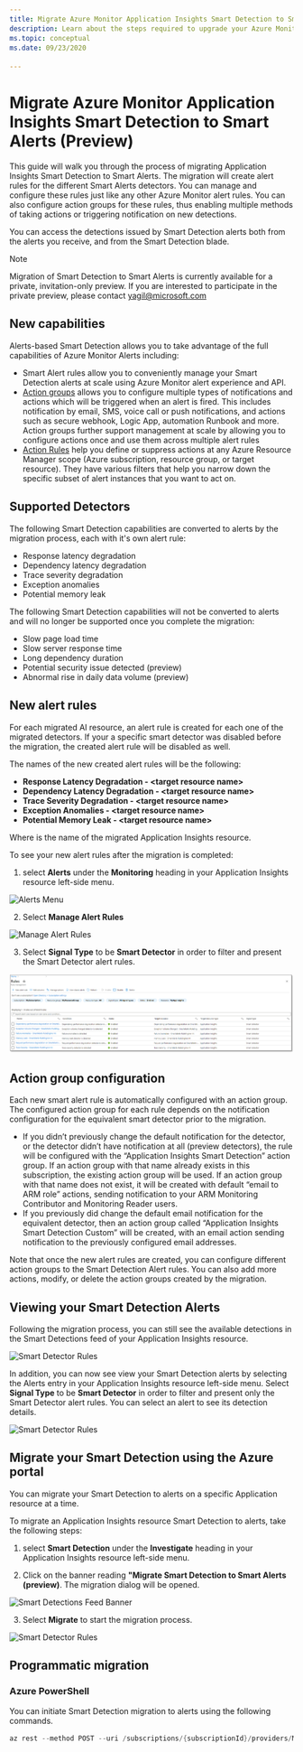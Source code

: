 ```yaml
---
title: Migrate Azure Monitor Application Insights Smart Detection to Smart Alerts (Preview) | Microsoft Docs
description: Learn about the steps required to upgrade your Azure Monitor Application Insights Smart Detection to the new Smart Alert-based detection. 
ms.topic: conceptual
ms.date: 09/23/2020

---
```


# Migrate Azure Monitor Application Insights Smart Detection to Smart Alerts (Preview) 

This guide will walk you through the process of migrating Application Insights Smart Detection to Smart Alerts.  The migration will create alert rules for the different Smart Alerts detectors. You can manage and configure these rules just like any other Azure Monitor alert rules. You can also configure action groups for these rules, thus enabling multiple methods of taking actions or triggering notification on new detections.

You can access the detections issued by Smart Detection alerts both from the alerts you receive, and from the Smart Detection blade. 

> [!NOTE]
> Migration of Smart Detection to Smart Alerts is currently available for a private, invitation-only preview. If you are interested to participate in the private preview, please contact yagil@microsoft.com

## New capabilities

Alerts-based Smart Detection allows you to take advantage of the full capabilities of Azure Monitor Alerts including:

* Smart Alert rules allow you to conveniently manage your Smart Detection alerts at scale using Azure Monitor alert experience and API.
* [Action groups](https://docs.microsoft.com/azure/azure-monitor/platform/action-groups) allows you to configure multiple types of notifications and actions which will be triggered when an alert is fired. This includes notification by email, SMS, voice call or push notifications, and actions such as secure webhook, Logic App, automation Runbook and more. Action groups further support management at scale by allowing you to configure actions once and use them across multiple alert rules
* [Action Rules](https://docs.microsoft.com/azure/azure-monitor/platform/alerts-action-rules?tabs=portal) help you define or suppress actions at any Azure Resource Manager scope (Azure subscription, resource group, or target resource). They have various filters that help you narrow down the specific subset of alert instances that you want to act on. 

## Supported Detectors 

The following Smart Detection capabilities are converted to alerts by the migration process, each with it's own alert rule:
* Response latency degradation
* Dependency latency degradation
* Trace severity degradation
* Exception anomalies
* Potential memory leak

The following Smart Detection capabilities will not be converted to alerts and will no longer be supported once you complete the migration:
* Slow page load time
* Slow server response time
* Long dependency duration
* Potential security issue detected (preview)
* Abnormal rise in daily data volume (preview)


## New alert rules

For each migrated AI resource, an alert rule is created for each one of the migrated detectors. If your a specific smart detector was disabled before the migration, the created alert rule will be disabled as well. 

The names of the new created alert rules will be the following:
* **Response Latency Degradation - \<target resource name\>**
* **Dependency Latency Degradation - \<target resource name\>**
* **Trace Severity Degradation - \<target resource name\>**
* **Exception Anomalies - \<target resource name\>**
* **Potential Memory Leak - \<target resource name\>**

Where <target resource name> is the name of the migrated Application Insights resource.

To see your new alert rules after the migration is completed:

1. select **Alerts** under the **Monitoring** heading in your Application Insights resource left-side menu.

![Alerts Menu](./media/alerts=smart-detections-migration/Application-Insights-Alerts.png)

2. Select **Manage Alert Rules**

![Manage Alert Rules](./media/alerts=smart-detections-migration/Manage-Alert-Rules.png)

3. Select **Signal Type** to be **Smart Detector** in order to filter and present the Smart Detector alert rules.

![Smart Detector Rules](media/alerts-smart-detections-migration/Smart-Detector-Rules.png)

## Action group configuration
Each new smart alert rule is automatically configured with an action group. The configured action group for each rule depends on the notification configuration for the equivalent smart detector prior to the migration.
* If you didn’t previously change the default notification for the detector, or the detector didn’t have notification at all (preview detectors), the rule will be configured with the “Application Insights Smart Detection” action group. If an action group with that name already exists in this subscription, the existing action group will be used. If an action group with that name does not exist, it will be created with  default “email to ARM role” actions, sending notification to your ARM Monitoring Contributor and Monitoring Reader users.
* If you previously did change the default email notification for the equivalent detector, then an action group called “Application Insights Smart Detection Custom” will be created, with an email action sending notification to the previously configured email addresses.

Note that once the new alert rules are created, you can configure different action groups to the Smart Detection Alert rules. You can also add more actions, modify, or delete the action groups created by the migration.

## Viewing your Smart Detection Alerts
Following the migration process, you can still see the available detections in the Smart Detections feed of your Application Insights resource.

![Smart Detector Rules](./media/alerts=smart-detections-migration/Smart-Detection-Feed.png)

In addition, you can now see view your Smart Detection alerts by selecting the Alerts entry in your Application Insights resource left-side menu. Select **Signal Type** to be **Smart Detector** in order to filter and present only the Smart Detector alert rules. You can select an alert to see its detection details.

![Smart Detector Rules](./media/alerts=smart-detections-migration/Smart-Detection-Alerts.png)

    
## Migrate your Smart Detection using the Azure portal
You can migrate your Smart Detection to alerts on a specific Application resource at a time. 

To migrate an Application Insights resource Smart Detection to alerts, take the following steps:

1. select **Smart Detection** under the **Investigate** heading in your Application Insights resource left-side menu.


2. Click on the banner reading **"Migrate Smart Detection to Smart Alerts (preview)**. The migration dialog will be opened.

![Smart Detections Feed Banner](./media/alerts=smart-detections-migration/Application-Insights-Alerts.png)

3. Select **Migrate** to start the migration process.

![Smart Detector Rules](./media/alerts=smart-detections-migration/Smart-Detector-Rules.png)




## Programmatic migration

### Azure PowerShell
You can initiate Smart Detection migration to alerts using the following commands.

```powershell
az rest --method POST --uri /subscriptions/{subscriptionId}/providers/Microsoft.AlertsManagement/migrateFromSmartDetections?api-version=2020-11-01 --body @body.txt
```
